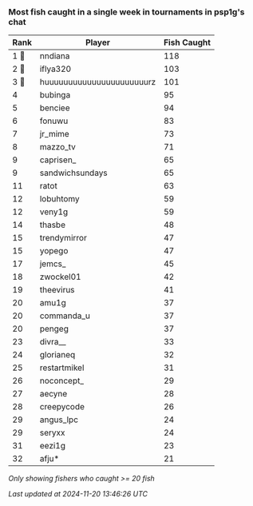 ### Most fish caught in a single week in tournaments in psp1g's chat
| Rank | Player | Fish Caught |
|------|--------|-----------|
| 1 🥇  | nndiana  | 118 |
| 2 🥈  | iflya320  | 103 |
| 3 🥉  | huuuuuuuuuuuuuuuuuuuuuurz  | 101 |
| 4  | bubinga  | 95 |
| 5  | benciee  | 94 |
| 6  | fonuwu  | 83 |
| 7  | jr_mime  | 73 |
| 8  | mazzo_tv  | 71 |
| 9  | caprisen_  | 65 |
| 9  | sandwichsundays  | 65 |
| 11  | ratot  | 63 |
| 12  | lobuhtomy  | 59 |
| 12  | veny1g  | 59 |
| 14  | thasbe  | 48 |
| 15  | trendymirror  | 47 |
| 15  | yopego  | 47 |
| 17  | jemcs_  | 45 |
| 18  | zwockel01  | 42 |
| 19  | theevirus  | 41 |
| 20  | amu1g  | 37 |
| 20  | commanda_u  | 37 |
| 20  | pengeg  | 37 |
| 23  | divra__  | 33 |
| 24  | glorianeq  | 32 |
| 25  | restartmikel  | 31 |
| 26  | noconcept_  | 29 |
| 27  | aecyne  | 28 |
| 28  | creepycode  | 26 |
| 29  | angus_lpc  | 24 |
| 29  | seryxx  | 24 |
| 31  | eezi1g  | 23 |
| 32  | afju*  | 21 |

_Only showing fishers who caught >= 20 fish_

_Last updated at 2024-11-20 13:46:26 UTC_